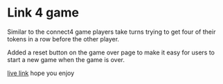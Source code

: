 # Link 4 game
 
Similar to the connect4 game players take turns trying to get four of their tokens in a row before the other player. 

Added a reset button on the game over page to make it easy for users to start a new game when the game is over.  

[live link](https://jelenamf.github.io/Link-four/) hope you enjoy 
